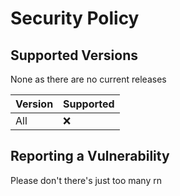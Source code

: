 # Security Policy

## Supported Versions

None as there are no current releases

| Version | Supported          |
| ------- | ------------------ |
| All   | :x: |


## Reporting a Vulnerability

Please don't there's just too many rn
